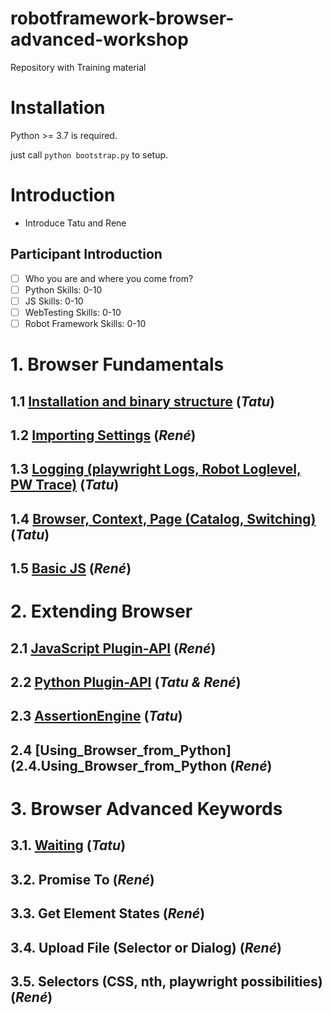 # robotframework-browser-advanced-workshop
Repository with Training material


# Installation

Python >= 3.7 is required.

just call `python bootstrap.py` to setup.


# Introduction

- Introduce Tatu and Rene
## Participant Introduction

- [ ] Who you are and where you come from?
- [ ] Python Skills: 0-10
- [ ] JS Skills: 0-10
- [ ] WebTesting Skills: 0-10
- [ ] Robot Framework Skills: 0-10

# 1. Browser Fundamentals

## 1.1 [Installation and binary structure](1.1.Installation_and_Binaries/)		(*Tatu*)

## 1.2 [Importing Settings](1.2.ImportSettings/) 								(*René*)

## 1.3 [Logging (playwright Logs, Robot Loglevel, PW Trace)](1.3.Logging/)		(*Tatu*)

## 1.4 [Browser, Context, Page (Catalog, Switching)](1.4.Browser_Context_Page/) (*Tatu*)

## 1.5 [Basic JS](1.5.BasicJS/) 								(*René*)

# 2. Extending Browser

## 2.1 [JavaScript Plugin-API](2.1.JavaScript_Plugin-API/)		(*René*)

## 2.2 [Python Plugin-API](2.2.Python_Plugin-API/) 								(*Tatu & René*)

## 2.3 [AssertionEngine](2.3.AssertionEngine)									(*Tatu*)

## 2.4 [Using_Browser_from_Python](2.4.Using_Browser_from_Python                (*René*)

# 3. Browser Advanced Keywords

## 3.1. [Waiting](3.1.Waiting)                             		(*Tatu*)

## 3.2. Promise To 												(*René*)

## 3.3. Get Element States 										(*René*)

## 3.4. Upload File (Selector or Dialog) 						(*René*)

## 3.5. Selectors (CSS, nth, playwright possibilities) 			(*René*)

